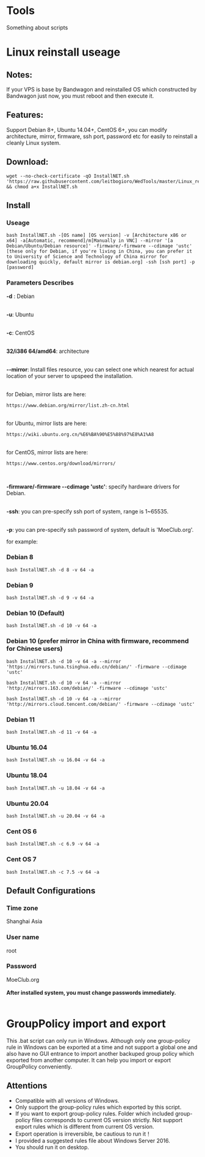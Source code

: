 # Tools
Something about scripts
# Linux reinstall useage
## Notes:
If your VPS is base by Bandwagon and reinstalled OS which constructed by Bandwagon just now, you must reboot and then execute it.
## Features:
Support Debian 8+, Ubuntu 14.04+, CentOS 6+, you can modify architecture, mirror, firmware, ssh port, password etc for easily to reinstall a cleanly Linux system.
## Download:
<pre><code>wget --no-check-certificate -qO InstallNET.sh 'https://raw.githubusercontent.com/leitbogioro/WedTools/master/Linux_reinstall/InstallNET.sh' && chmod a+x InstallNET.sh</code></pre>
## Install
### Useage
<pre><code>bash InstallNET.sh -[OS name] [OS version] -v [Architecture x86 or x64] -a[Automatic, recommend]/m[Manually in VNC] --mirror '[a Debian/Ubuntu/Debian resource]' -firmware/-firmware --cdimage 'ustc' [these only for Debian, if you're living in China, you can prefer it to University of Science and Technology of China mirror for downloading quickly, default mirror is debian.org] -ssh [ssh port] -p [password]</pre></code>
### Parameters Describes
**-d** : Debian
<br />
<br />

**-u**: Ubuntu
<br />
<br />

**-c**: CentOS
<br />
<br />

**32/i386 64/amd64**: architecture
<br />
<br />

**--mirror**: Install files resource, you can select one which nearest for actual location of your server to upspeed the installation.
<br />
<br />

for Debian, mirror lists are here: 
<pre><code>https://www.debian.org/mirror/list.zh-cn.html</code></pre>
<br />
for Ubuntu, mirror lists are here: 
<pre><code>https://wiki.ubuntu.org.cn/%E6%BA%90%E5%88%97%E8%A1%A8</code></pre>
<br />
for CentOS, mirror lists are here: 
<pre><code>https://www.centos.org/download/mirrors/</code></pre>
<br />

**-firmware/-firmware --cdimage 'ustc'**: specify hardware drivers for Debian.
<br />
<br />

**-ssh**: you can pre-specify ssh port of system, range is 1~65535.
<br />
<br />

**-p**: you can pre-specify ssh password of system, default is 'MoeClub.org'.
<br />

for example:
### Debian 8
<pre><code>bash InstallNET.sh -d 8 -v 64 -a</code></pre>
### Debian 9
<pre><code>bash InstallNET.sh -d 9 -v 64 -a</code></pre>
### Debian 10 (Default)
<pre><code>bash InstallNET.sh -d 10 -v 64 -a</code></pre>
### Debian 10 (prefer mirror in China with firmware, recommend for Chinese users)
<pre><code>bash InstallNET.sh -d 10 -v 64 -a --mirror 'https://mirrors.tuna.tsinghua.edu.cn/debian/' -firmware --cdimage 'ustc'</code></pre>
<pre><code>bash InstallNET.sh -d 10 -v 64 -a --mirror 'http://mirrors.163.com/debian/' -firmware --cdimage 'ustc'</code></pre>
<pre><code>bash InstallNET.sh -d 10 -v 64 -a --mirror 'http://mirrors.cloud.tencent.com/debian/' -firmware --cdimage 'ustc'</code></pre>
### Debian 11
<pre><code>bash InstallNET.sh -d 11 -v 64 -a</code></pre>
### Ubuntu 16.04
<pre><code>bash InstallNET.sh -u 16.04 -v 64 -a</code></pre>
### Ubuntu 18.04
<pre><code>bash InstallNET.sh -u 18.04 -v 64 -a</code></pre>
### Ubuntu 20.04
<pre><code>bash InstallNET.sh -u 20.04 -v 64 -a</code></pre>
### Cent OS 6
<pre><code>bash InstallNET.sh -c 6.9 -v 64 -a</code></pre>
### Cent OS 7
<pre><code>bash InstallNET.sh -c 7.5 -v 64 -a</code></pre>
## Default Configurations
### Time zone
Shanghai Asia
### User name
root
### Password
MoeClub.org
<br />
<br />
<b>After installed system, you must change passwords immediately.</b>
<br />
<br />

# GroupPolicy import and export
This .bat script can only run in Windows. Although only one group-policy rule in Windows can be exported at a time and not support a global one and also have no GUI entrance to import another backuped group policy which exported from another computer. It can help you import or export GroupPolicy conveniently.
## Attentions
<ul>
<li>Compatible with all versions of Windows.</li>
<li>Only support the group-policy rules which exported by this script.</li>
<li>If you want to export group-policy rules. Folder which included group-policy files corresponds to current OS version strictly. Not support export rules which is different from current OS version.</li>
<li>Export operation is irreversible, be cautious to run it！</li>
<li>I provided a suggested rules file about Windows Server 2016.</li>
<li>You should run it on desktop.</li>
</ul>
